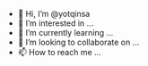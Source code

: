 - 👋 Hi, I’m @yotqinsa
- 👀 I’m interested in ...
- 🌱 I’m currently learning ...
- 💞️ I’m looking to collaborate on ...
- 📫 How to reach me ...

<!---
yotqinsa/yotqinsa is a ✨ special ✨ repository because its `README.md` (this file) appears on your GitHub profile.
You can click the Preview link to take a look at your changes.
--->
